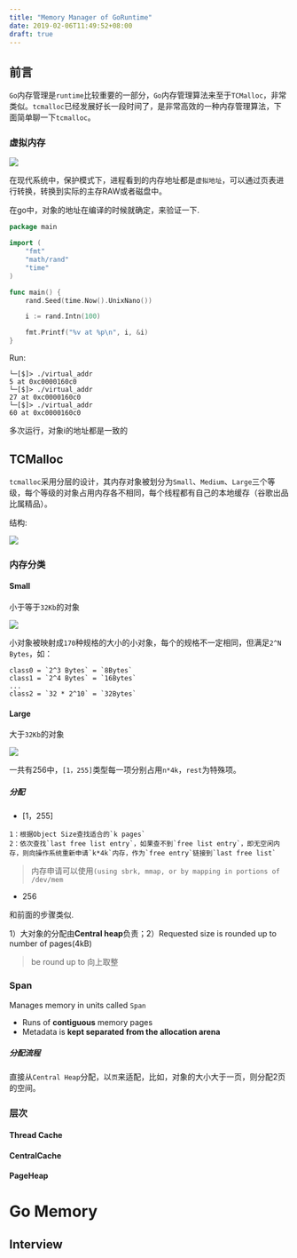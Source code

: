 ```yaml
---
title: "Memory Manager of GoRuntime"
date: 2019-02-06T11:49:52+08:00
draft: true
---
```


## 前言

`Go`内存管理是`runtime`比较重要的一部分，`Go`内存管理算法来至于`TCMalloc`，非常类似。`tcmalloc`已经发展好长一段时间了，是非常高效的一种内存管理算法，下面简单聊一下`tcmalloc`。

### 虚拟内存

![](https://ws1.sinaimg.cn/large/006tNc79ly1g1sul0k0sbj311e0twq5z.jpg)

在现代系统中，保护模式下，进程看到的内存地址都是`虚拟地址`，可以通过页表进行转换，转换到实际的主存RAW或者磁盘中。

在go中，对象的地址在编译的时候就确定，来验证一下.

```go
package main

import (
	"fmt"
	"math/rand"
	"time"
)

func main() {
	rand.Seed(time.Now().UnixNano())

	i := rand.Intn(100)

	fmt.Printf("%v at %p\n", i, &i)
}
```

Run:

```
└─[$]> ./virtual_addr
5 at 0xc0000160c0
└─[$]> ./virtual_addr
27 at 0xc0000160c0
└─[$]> ./virtual_addr
60 at 0xc0000160c0
```

多次运行，对象i的地址都是一致的

## TCMalloc

`tcmalloc`采用分层的设计，其内存对象被划分为`Small`、`Medium`、`Large`三个等级，每个等级的对象占用内存各不相同，每个线程都有自己的本地缓存（谷歌出品比属精品）。

结构:

![](https://ws1.sinaimg.cn/large/006tNc79ly1g1szxe9enmj30qg0ii0ul.jpg)

### 内存分类

#### Small

小于等于`32Kb`的对象

![](https://ws2.sinaimg.cn/large/006tNc79ly1g1t0i0ojahj30q40dkmxq.jpg)

小对象被映射成`170`种规格的大小的小对象，每个的规格不一定相同，但满足`2^N Bytes`，如：

```shell
class0 = `2^3 Bytes` = `8Bytes`
class1 = `2^4 Bytes` = `16Bytes`
...
class2 = `32 * 2^10` = `32Bytes`
```



#### Large

大于`32Kb`的对象

![](https://ws3.sinaimg.cn/large/006tNc79ly1g1t0wqfxtkj311c0lamyd.jpg)

一共有256中，`[1，255]`类型每一项分别占用`n*4k`，`rest`为特殊项。

##### 分配

- [1，255]

```shell
1：根据Object Size查找适合的`k pages`
2：依次查找`last free list entry`，如果查不到`free list entry`，即无空闲内存，则向操作系统重新申请`k*4k`内存，作为`free entry`链接到`last free list`
```

> 内存申请可以使用`(using sbrk, mmap, or by mapping in portions of /dev/mem`

- 256

和前面的步骤类似.

1）大对象的分配由**Central heap**负责；2）Requested size is rounded up to number of pages(4kB)

> be round up to 向上取整



### Span

Manages memory in units called `Span`

- Runs of **contiguous** memory pages
- Metadata is **kept separated from the allocation arena**

##### 分配流程

直接从`Central Heap`分配，以`页`来适配，比如，对象的大小大于一页，则分配2页的空间。

### 层次

#### Thread Cache

#### CentralCache

#### PageHeap



# Go Memory

## Interview





[Memory Allocation-Luis Ceze]: https://youtu.be/RSuZhdwvNmA

## 